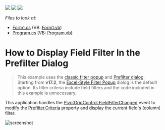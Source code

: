 <!-- default badges list -->
![](https://img.shields.io/endpoint?url=https://codecentral.devexpress.com/api/v1/VersionRange/128582447/13.1.4%2B)
[![](https://img.shields.io/badge/Open_in_DevExpress_Support_Center-FF7200?style=flat-square&logo=DevExpress&logoColor=white)](https://supportcenter.devexpress.com/ticket/details/E1678)
[![](https://img.shields.io/badge/📖_How_to_use_DevExpress_Examples-e9f6fc?style=flat-square)](https://docs.devexpress.com/GeneralInformation/403183)
<!-- default badges end -->
<!-- default file list -->
*Files to look at*:

* [Form1.cs](./CS/Form1.cs) (VB: [Form1.vb](./VB/Form1.vb))
* [Program.cs](./CS/Program.cs) (VB: [Program.vb](./VB/Program.vb))
<!-- default file list end -->
# How to Display Field Filter In the Prefilter Dialog


> This example uses the [classic filter popup](https://docs.devexpress.com/WindowsForms/1919/controls-and-libraries/pivot-grid/data-shaping/filtering/filtering-overview) and [Prefilter dialog](https://docs.devexpress.com/WindowsForms/6226). Starting from **v17.2**, the [Excel-Style Filter Popup](https://community.devexpress.com/blogs/thinking/archive/2017/11/30/winforms-pivot-grid-excel-inspired-filter-popup-and-conditional-formatting.aspx) dialog is the default option. Its filter criteria include field filters and the code included in this example is unnecessary. 

This application handles the [PivotGridControl.FieldFilterChanged](https://docs.devexpress.com/WindowsForms/DevExpress.XtraPivotGrid.PivotGridControl.FieldFilterChanged) event to modify the [Prefilter.Criteria](https://docs.devexpress.com/WindowsForms/DevExpress.XtraPivotGrid.Prefilter.Criteria) property and display the current field's (column) filter.

![screenshot](./images/screenshot.png)
